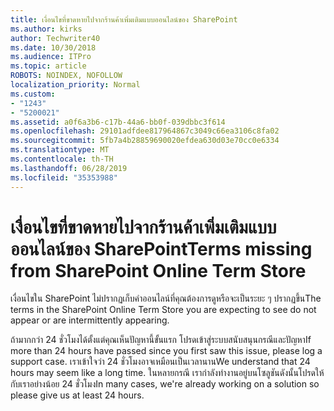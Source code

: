 ```yaml
---
title: เงื่อนไขที่ขาดหายไปจากร้านค้าเพิ่มเติมแบบออนไลน์ของ SharePoint
ms.author: kirks
author: Techwriter40
ms.date: 10/30/2018
ms.audience: ITPro
ms.topic: article
ROBOTS: NOINDEX, NOFOLLOW
localization_priority: Normal
ms.custom:
- "1243"
- "5200021"
ms.assetid: a0f6a3b6-c17b-44a6-bb0f-039dbbc3f614
ms.openlocfilehash: 29101adfdee817964867c3049c66ea3106c8fa02
ms.sourcegitcommit: 5fb7a4b28859690020efdea630d03e70cc0e6334
ms.translationtype: MT
ms.contentlocale: th-TH
ms.lasthandoff: 06/28/2019
ms.locfileid: "35353988"
---
```

# <a name="terms-missing-from-sharepoint-online-term-store"></a><span data-ttu-id="6abfd-102">เงื่อนไขที่ขาดหายไปจากร้านค้าเพิ่มเติมแบบออนไลน์ของ SharePoint</span><span class="sxs-lookup"><span data-stu-id="6abfd-102">Terms missing from SharePoint Online Term Store</span></span>

<span data-ttu-id="6abfd-103">เงื่อนไขใน SharePoint ไม่ปรากฏเก็บคำออนไลน์ที่คุณต้องการดูหรือจะเป็นระยะ ๆ ปรากฏขึ้น</span><span class="sxs-lookup"><span data-stu-id="6abfd-103">The terms in the SharePoint Online Term Store you are expecting to see do not appear or are intermittently appearing.</span></span>
  
<span data-ttu-id="6abfd-104">ถ้ามากกว่า 24 ชั่วโมงได้ตั้งแต่คุณเห็นปัญหานี้ขั้นแรก โปรดเข้าสู่ระบบสนับสนุนกรณีและปัญหา</span><span class="sxs-lookup"><span data-stu-id="6abfd-104">If more than 24 hours have passed since you first saw this issue, please log a support case.</span></span> <span data-ttu-id="6abfd-105">เราเข้าใจว่า 24 ชั่วโมงอาจเหมือนเป็นเวลานาน</span><span class="sxs-lookup"><span data-stu-id="6abfd-105">We understand that 24 hours may seem like a long time.</span></span> <span data-ttu-id="6abfd-106">ในหลายกรณี เรากำลังทำงานอยู่บนโซลูชันดังนั้นโปรดให้กับเราอย่างน้อย 24 ชั่วโมง</span><span class="sxs-lookup"><span data-stu-id="6abfd-106">In many cases, we're already working on a solution so please give us at least 24 hours.</span></span>
  